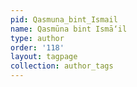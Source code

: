```yaml
---
pid: Qasmuna_bint_Ismail
name: Qasmūna bint Ismā‘il
type: author
order: '118'
layout: tagpage
collection: author_tags
---
```

